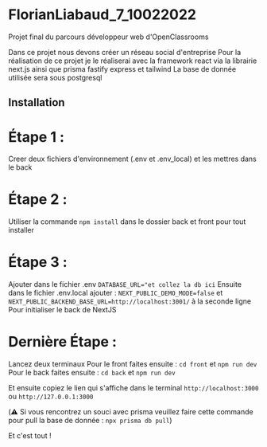 # FlorianLiabaud_7_10022022

Projet final du parcours développeur web d'OpenClassrooms

Dans ce projet nous devons créer un réseau social d'entreprise 
Pour la réalisation de ce projet je le réaliserai avec la framework react via la librairie next.js ainsi que prisma fastify express et tailwind 
La base de donnée utilisée sera sous postgresql 

## Installation

# Étape 1 :

Creer deux fichiers d'environnement (.env et .env_local) et les mettres dans le back

# Étape 2 :

Utiliser la commande `npm install` dans le dossier back et front pour tout installer 

# Étape 3 :

Ajouter dans le fichier .env `DATABASE_URL="et collez la db ici`
Ensuite dans le fichier .env.local ajouter : `NEXT_PUBLIC_DEMO_MODE=false` et `NEXT_PUBLIC_BACKEND_BASE_URL=http://localhost:3001/` à la seconde ligne
Pour initialiser le back de NextJS

# Dernière Étape : 

Lancez deux terminaux 
Pour le front faites ensuite : `cd front` et `npm run dev`
Pour le back faites ensuite : `cd back` et `npm run dev`

Et ensuite copiez le lien qui s'affiche dans le terminal `http://localhost:3000` ou `http://127.0.0.1:3000`

(⚠️ Si vous rencontrez un souci avec prisma veuillez faire cette commande pour pull la base de donnée : `npx prisma db pull`)

Et c'est tout !